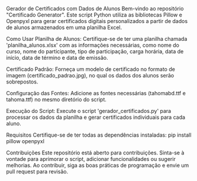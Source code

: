 Gerador de Certificados com Dados de Alunos
Bem-vindo ao repositório "Certificado Generator". Este script Python utiliza as bibliotecas Pillow e Openpyxl para gerar certificados digitais personalizados a partir de dados de alunos armazenados em uma planilha Excel.

Como Usar
Planilha de Alunos: Certifique-se de ter uma planilha chamada 'planilha_alunos.xlsx' com as informações necessárias, como nome do curso, nome do participante, tipo de participação, carga horária, data de início, data de término e data de emissão.

Certificado Padrão: Forneça um modelo de certificado no formato de imagem (certificado_padrao.jpg), no qual os dados dos alunos serão sobrepostos.

Configuração das Fontes: Adicione as fontes necessárias (tahomabd.ttf e tahoma.ttf) no mesmo diretório do script.

Execução do Script: Execute o script 'gerador_certificados.py' para processar os dados da planilha e gerar certificados individuais para cada aluno.

Requisitos
Certifique-se de ter todas as dependências instaladas: pip install pillow openpyxl

Contribuições
Este repositório está aberto para contribuições. Sinta-se à vontade para aprimorar o script, adicionar funcionalidades ou sugerir melhorias. Ao contribuir, siga as boas práticas de programação e envie um pull request para revisão.
